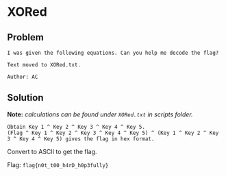 # XORed

## Problem

```
I was given the following equations. Can you help me decode the flag?

Text moved to XORed.txt.

Author: AC
```

## Solution
**Note:** *calculations can be found under `XORed.txt` in scripts folder.*

```
Obtain Key 1 ^ Key 2 ^ Key 3 ^ Key 4 ^ Key 5.
(Flag ^ Key 1 ^ Key 2 ^ Key 3 ^ Key 4 ^ Key 5) ^ (Key 1 ^ Key 2 ^ Key 3 ^ Key 4 ^ Key 5) gives the flag in hex format.
```
Convert to ASCII to get the flag.

Flag: `flag{n0t_t00_h4rD_h0p3fully}`